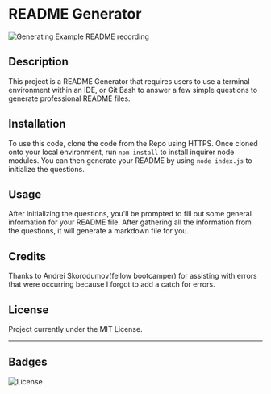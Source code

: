 # README Generator
![Generating Example README recording](https://app.castify.com/view/93c084c3-ce83-4ac5-b76f-6ad451ff3df3)

## Description

This project is a README Generator that requires users to use a terminal environment within an IDE, or Git Bash to answer a few simple questions to generate professional README files.

## Installation

To use this code, clone the code from the Repo using HTTPS. Once cloned onto your local environment, run `npm install` to install inquirer node modules. You can then generate your README by using `node index.js` to initialize the questions.

## Usage

After initializing the questions, you'll be prompted to fill out some general information for your README file. After gathering all the information from the questions, it will generate a markdown file for you.

## Credits

Thanks to Andrei Skorodumov(fellow bootcamper) for assisting with errors that were occurring because I forgot to add a catch for errors.

## License

Project currently under the MIT License.

---

## Badges

![License](https://img.shields.io/badge/License-MIT-black.svg)
